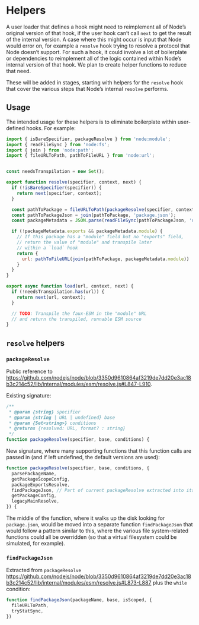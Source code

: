 # Helpers

A user loader that defines a hook might need to reimplement all of Node’s original version of that hook, if the user hook can’t call `next` to get the result of the internal version. A case where this might occur is input that Node would error on, for example a `resolve` hook trying to resolve a protocol that Node doesn’t support. For such a hook, it could involve a lot of boilerplate or dependencies to reimplement all of the logic contained within Node’s internal version of that hook. We plan to create helper functions to reduce that need.

These will be added in stages, starting with helpers for the `resolve` hook that cover the various steps that Node’s internal `resolve` performs.

## Usage

The intended usage for these helpers is to eliminate boilerplate within user-defined hooks. For example:

```js
import { isBareSpecifier, packageResolve } from 'node:module';
import { readFileSync } from 'node:fs';
import { join } from 'node:path';
import { fileURLToPath, pathToFileURL } from 'node:url';


const needsTranspilation = new Set();

export function resolve(specifier, context, next) {
  if (!isBareSpecifier(specifier)) {
    return next(specifier, context);
  }

  const pathToPackage = fileURLToPath(packageResolve(specifier, context.parentURL, context.conditions));
  const pathToPackageJson = join(pathToPackage, 'package.json');
  const packageMetadata = JSON.parse(readFileSync(pathToPackageJson, 'utf-8'));

  if (!packageMetadata.exports && packageMetadata.module) {
    // If this package has a "module" field but no "exports" field,
    // return the value of "module" and transpile later
    // within a `load` hook
    return {
      url: pathToFileURL(join(pathToPackage, packageMetadata.module))
    }
  }
}

export async function load(url, context, next) {
  if (!needsTranspilation.has(url)) {
    return next(url, context);
  }

  // TODO: Transpile the faux-ESM in the "module" URL
  // and return the transpiled, runnable ESM source
}
```

## `resolve` helpers

### `packageResolve`

Public reference to https://github.com/nodejs/node/blob/3350d9610864af3219de7dd20e3ac18b3c214c52/lib/internal/modules/esm/resolve.js#L847-L910.

Existing signature:

```js
/**
 * @param {string} specifier
 * @param {string | URL | undefined} base
 * @param {Set<string>} conditions
 * @returns {resolved: URL, format? : string}
 */
function packageResolve(specifier, base, conditions) {
```

New signature, where many supporting functions that this function calls are passed in (and if left undefined, the default versions are used):

```js
function packageResolve(specifier, base, conditions, {
  parsePackageName,
  getPackageScopeConfig,
  packageExportsResolve,
  findPackageJson, // Part of current packageResolve extracted into its own function
  getPackageConfig,
  legacyMainResolve,
}) {
```

The middle of the function, where it walks up the disk looking for `package.json`, would be moved into a separate function `findPackageJson` that would follow a pattern similar to this, where the various file system-related functions could all be overridden (so that a virtual filesystem could be simulated, for example).

### `findPackageJson`

Extracted from `packageResolve` https://github.com/nodejs/node/blob/3350d9610864af3219de7dd20e3ac18b3c214c52/lib/internal/modules/esm/resolve.js#L873-L887 plus the `while` condition:

```js
function findPackageJson(packageName, base, isScoped, {
  fileURLToPath,
  tryStatSync,
})
```
